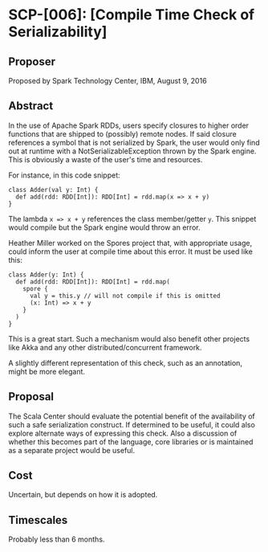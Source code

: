 # SCP-[006]: [Compile Time Check of Serializability]

## Proposer

Proposed by Spark Technology Center, IBM, August 9, 2016

## Abstract

In the use of Apache Spark RDDs, users specify closures to higher order
functions that are shipped to (possibly) remote nodes. If said closure
references a symbol that is not serialized by Spark, the user would only
find out at runtime with a NotSerializableException thrown by the Spark engine.
This is obviously a waste of the user's time and resources.

For instance, in this code snippet:
```
class Adder(val y: Int) {
  def add(rdd: RDD[Int]): RDD[Int] = rdd.map(x => x + y)
}
```
The lambda `x => x + y` references the class member/getter `y`. This snippet
would compile but the Spark engine would throw an error.

Heather Miller worked on the Spores project that, with appropriate usage, could
inform the user at compile time about this error. It must be used like this:
```
class Adder(y: Int) {
  def add(rdd: RDD[Int]): RDD[Int] = rdd.map(
    spore {
      val y = this.y // will not compile if this is omitted
      (x: Int) => x + y
    }
  )
}
```

This is a great start. Such a mechanism would also benefit other projects
like Akka and any other distributed/concurrent framework.

A slightly different representation of this check, such as an annotation,
might be more elegant.


## Proposal

The Scala Center should evaluate the potential benefit of the availability of
such a safe serialization construct. If determined to be useful, it could also explore alternate
ways of expressing this check.
Also a discussion of whether this becomes part of the language, core libraries
or is maintained as a separate project would be useful.

## Cost

Uncertain, but depends on how it is adopted.

## Timescales

Probably less than 6 months.
